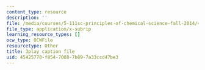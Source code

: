 ```yaml
---
content_type: resource
description: ''
file: /media/courses/5-111sc-principles-of-chemical-science-fall-2014/45425778f85470887b897a33ccd47be3_pSIAK5hzJeI.srt
file_type: application/x-subrip
learning_resource_types: []
ocw_type: OCWFile
resourcetype: Other
title: 3play caption file
uid: 45425778-f854-7088-7b89-7a33ccd47be3
---
```

